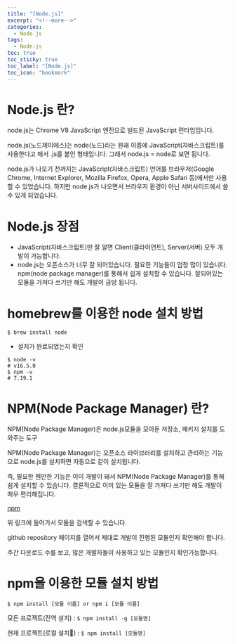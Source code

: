 ```yaml
---
title: "[Node.js]"
excerpt: "<!--more-->"
categories:
  - Node.js
tags:
  - Node.js
toc: true
toc_sticky: true
toc_label: "[Node.js]"
toc_icon: "bookmark"
---
```


# Node.js 란?

node.js는 Chrome V8 JavaScript 엔진으로 빌드된 JavaScript 런타임입니다. 

node.js(노드제이에스)는 node(노드)라는 원래 이름에 JavaScript(자바스크립트)를 사용한다고 해서 .js를 붙인 형태입니다.
그래서 node.js = node로 보면 됩니다.

node.js가 나오기 전까지는 JavaScript(자바스크립트) 언어를 브라우저(Google Chrome, Internet Explorer, Mozilla Firefox, Opera, Apple Safari 등)에서만 사용할 수 있었습니다.
하지만 node.js가 나오면서 브라우저 환경이 아닌 서버사이드에서 쓸 수 있게 되었습니다.

# Node.js 장점

* JavaScript(자바스크립트)만 잘 알면 Client(클라이언트), Server(서버) 모두 개발이 가능합니다.
* node.js는 오픈소스가 너무 잘 되어있습니다.
필요한 기능들이 엄청 많이 있습니다.
npm(node package manager)를 통해서 쉽게 설치할 수 있습니다.
잘되어있는 모듈을 가져다 쓰기만 해도 개발이 금방 됩니다.

# homebrew를 이용한 node 설치 방법
```
$ brew install node
```

* 설치가 완료되었는지 확인

```
$ node -v 
# v16.5.0
$ npm -v
# 7.19.1
```

# NPM(Node Package Manager) 란?

NPM(Node Package Manager)은 node.js모듈을 모아둔 저장소, 패키지 설치를 도와주는 도구

NPM(Node Package Manager)는 오픈소스 라이브러리를 설치하고 관리하는 기능으로 node.js를 설치하면 자동으로 같이 설치됩니다.

즉, 필요한 웬만한 기능은 이미 개발이 돼서 NPM(Node Package Manager)를 통해 쉽게 설치할 수 있습니다. 결론적으로 이미 있는 모듈을 잘 가져다 쓰기만 해도 개발이 매우 편리해집니다.


[npm](https://www.npmjs.com/)

위 링크에 들어가서 모듈을 검색할 수 있습니다.

github repository 페이지를 열어서 제대로 개발이 진행된 모듈인지 확인해야 합니다.

주간 다운로드 수를 보고, 많은 개발자들이 사용하고 있는 모듈인지 확인가능합니다.

# npm을 이용한 모듈 설치 방법

```
$ npm install [모듈 이름] or npm i [모듈 이름]
```
모든 프로젝트(전역 설치) : `$ npm install -g [모듈명]`

현재 프로젝트(로컬 설치) : `$ npm install [모듈명]`